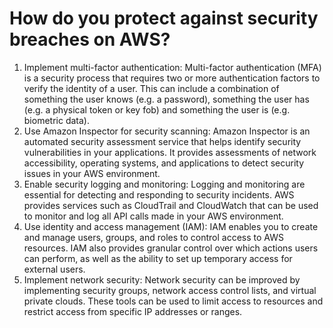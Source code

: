 # How do you protect against security breaches on AWS?

1. Implement multi-factor authentication: Multi-factor authentication (MFA) is a security process that requires two or more authentication factors to verify the identity of a user. This can include a combination of something the user knows (e.g. a password), something the user has (e.g. a physical token or key fob) and something the user is (e.g. biometric data).
2. Use Amazon Inspector for security scanning: Amazon Inspector is an automated security assessment service that helps identify security vulnerabilities in your applications. It provides assessments of network accessibility, operating systems, and applications to detect security issues in your AWS environment.
3. Enable security logging and monitoring: Logging and monitoring are essential for detecting and responding to security incidents. AWS provides services such as CloudTrail and CloudWatch that can be used to monitor and log all API calls made in your AWS environment.
4. Use identity and access management (IAM): IAM enables you to create and manage users, groups, and roles to control access to AWS resources. IAM also provides granular control over which actions users can perform, as well as the ability to set up temporary access for external users.
5. Implement network security: Network security can be improved by implementing security groups, network access control lists, and virtual private clouds. These tools can be used to limit access to resources and restrict access from specific IP addresses or ranges.
